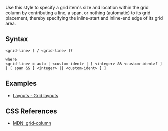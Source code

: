 Use this style to specify a grid item's size and location within the grid column by contributing a line, a span, or nothing (automatic) to its grid placement, thereby specifying the inline-start and inline-end edge of its grid area.

## Syntax

```
<grid-line> [ / <grid-line> ]?

where
<grid-line> = auto | <custom-ident> | [ <integer> && <custom-ident>? ] | [ span && [ <integer> || <custom-ident> ] ]
```

## Examples

* [Layouts - Grid layouts](../../storybook/layouts/grid-layouts.md)

## CSS References

* [MDN: grid-column](!https://developer.mozilla.org/en-US/docs/Web/CSS/grid-column)
